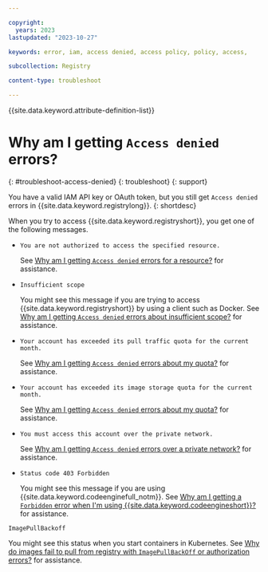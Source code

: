 ```yaml
---

copyright:
  years: 2023
lastupdated: "2023-10-27"

keywords: error, iam, access denied, access policy, policy, access,

subcollection: Registry

content-type: troubleshoot

---
```


{{site.data.keyword.attribute-definition-list}}

# Why am I getting `Access denied` errors?
{: #troubleshoot-access-denied}
{: troubleshoot}
{: support}

You have a valid IAM API key or OAuth token, but you still get `Access denied` errors in {{site.data.keyword.registrylong}}.
{: shortdesc}

When you try to access {{site.data.keyword.registryshort}}, you get one of the following messages.

- `You are not authorized to access the specified resource.`

  See [Why am I getting `Access denied` errors for a resource?](/docs/Registry?topic=Registry-troubleshoot-resource) for assistance.

- `Insufficient scope`

  You might see this message if you are trying to access {{site.data.keyword.registryshort}} by using a client such as Docker. See [Why am I getting `Access denied` errors about insufficient scope?](/docs/Registry?topic=Registry-troubleshoot-scope) for assistance.

- `Your account has exceeded its pull traffic quota for the current month.`

  See [Why am I getting `Access denied` errors about my quota?](/docs/Registry?topic=Registry-troubleshoot-quota) for assistance.

- `Your account has exceeded its image storage quota for the current month.`

  See [Why am I getting `Access denied` errors about my quota?](/docs/Registry?topic=Registry-troubleshoot-quota) for assistance.

- `You must access this account over the private network.`

  See [Why am I getting `Access denied` errors over a private network?](/docs/Registry?topic=Registry-troubleshoot-private) for assistance.

- `Status code 403 Forbidden`

  You might see this message if you are using {{site.data.keyword.codeenginefull_notm}}. See [Why am I getting a `Forbidden` error when I'm using {{site.data.keyword.codeengineshort}}?](/docs/Registry?topic=Registry-troubleshoot-forbidden-ce) for assistance.

`ImagePullBackoff`

  You might see this status when you start containers in Kubernetes. See [Why do images fail to pull from registry with `ImagePullBackOff` or authorization errors?](/docs/Registry?topic=Registry-ts-app-image-pull) for assistance.

